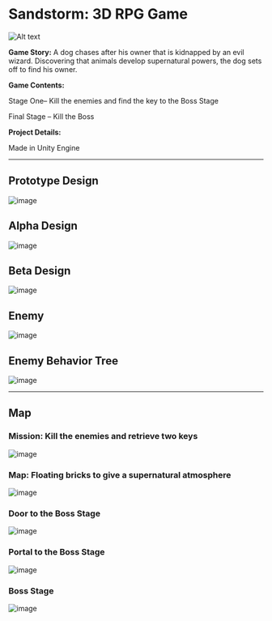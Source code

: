 # Sandstorm: 3D RPG Game

![Alt text](https://s3.us-west-2.amazonaws.com/secure.notion-static.com/b6e41a2e-4a0a-4101-91ed-2e3e4f430bb1/Untitled.png?X-Amz-Algorithm=AWS4-HMAC-SHA256&X-Amz-Content-Sha256=UNSIGNED-PAYLOAD&X-Amz-Credential=AKIAT73L2G45EIPT3X45%2F20220404%2Fus-west-2%2Fs3%2Faws4_request&X-Amz-Date=20220404T060029Z&X-Amz-Expires=86400&X-Amz-Signature=290298a84a3e19cdbc74a6320e2794fb2e2b5c759721f86d8a47d95b182d23b7&X-Amz-SignedHeaders=host&response-content-disposition=filename%20%3D%22Untitled.png%22&x-id=GetObject)

**Game Story:** A dog chases after his owner that is kidnapped by an evil wizard. Discovering that animals develop supernatural powers, the dog sets off to find his owner.  


**Game Contents:** 

Stage One– Kill the enemies and find the key to the Boss Stage

Final Stage – Kill the Boss

**Project Details:**

 Made in Unity Engine

----------

<h2>Prototype Design</h2>

![image](https://user-images.githubusercontent.com/57009810/161484052-5367986c-4241-4c5e-a015-275bf734a32f.png)

<h2>Alpha Design</h2>

![image](https://user-images.githubusercontent.com/57009810/161484333-45a946f8-83d0-41b2-a88e-317e465198bf.png)

<h2>Beta Design</h2>

![image](https://user-images.githubusercontent.com/57009810/161484498-d7b0ec1c-a44f-4858-8a0c-101d8cb31113.png)

<h2>Enemy</h2>

![image](https://s3.us-west-2.amazonaws.com/secure.notion-static.com/4f9ca189-a89b-471f-9761-af29c0d3b67a/Screen_Shot_2021-12-29_at_11.52.54_PM.png?X-Amz-Algorithm=AWS4-HMAC-SHA256&X-Amz-Content-Sha256=UNSIGNED-PAYLOAD&X-Amz-Credential=AKIAT73L2G45EIPT3X45%2F20220404%2Fus-west-2%2Fs3%2Faws4_request&X-Amz-Date=20220404T061820Z&X-Amz-Expires=86400&X-Amz-Signature=9828e6c79f481dfca1bcb0b1c53b668d047bcd4e90f7e244cce291b653da2266&X-Amz-SignedHeaders=host&response-content-disposition=filename%20%3D%22Screen%2520Shot%25202021-12-29%2520at%252011.52.54%2520PM.png%22&x-id=GetObject)

<h2>Enemy Behavior Tree</h2>

![image](https://user-images.githubusercontent.com/57009810/161484567-f04e79ca-ba47-4917-93b9-08c21cae4b32.png)

-----------------

<h2>Map</h2>

<h3>Mission: Kill the enemies and retrieve two keys</h3>

![image](https://user-images.githubusercontent.com/57009810/161485067-4f4ab273-58f1-4286-b0a2-7409329867c7.png)

<h3>Map: Floating bricks to give a supernatural atmosphere</h3>

![image](https://s3.us-west-2.amazonaws.com/secure.notion-static.com/a6fcb4ce-9efd-4127-9a43-60ddee420327/Untitled.png?X-Amz-Algorithm=AWS4-HMAC-SHA256&X-Amz-Content-Sha256=UNSIGNED-PAYLOAD&X-Amz-Credential=AKIAT73L2G45EIPT3X45%2F20220404%2Fus-west-2%2Fs3%2Faws4_request&X-Amz-Date=20220404T062210Z&X-Amz-Expires=86400&X-Amz-Signature=86a352bf35624900bbb705edcfe147bb198112e3f00a4e69377a4da775f3677e&X-Amz-SignedHeaders=host&response-content-disposition=filename%20%3D%22Untitled.png%22&x-id=GetObject)

<h3>Door to the Boss Stage</h3>

![image](https://s3.us-west-2.amazonaws.com/secure.notion-static.com/fed7b063-e575-4129-b5e3-2fe347368471/Untitled.png?X-Amz-Algorithm=AWS4-HMAC-SHA256&X-Amz-Content-Sha256=UNSIGNED-PAYLOAD&X-Amz-Credential=AKIAT73L2G45EIPT3X45%2F20220404%2Fus-west-2%2Fs3%2Faws4_request&X-Amz-Date=20220404T062218Z&X-Amz-Expires=86400&X-Amz-Signature=1e16ee8c0817fd7eff530e40307033c63e8b4fa822368d7149f7c86a0dc57eaa&X-Amz-SignedHeaders=host&response-content-disposition=filename%20%3D%22Untitled.png%22&x-id=GetObject)

<h3>Portal to the Boss Stage</h3>

![image](https://s3.us-west-2.amazonaws.com/secure.notion-static.com/739a675c-5d26-4cf8-92f3-9f72c0c242a6/Untitled.png?X-Amz-Algorithm=AWS4-HMAC-SHA256&X-Amz-Content-Sha256=UNSIGNED-PAYLOAD&X-Amz-Credential=AKIAT73L2G45EIPT3X45%2F20220404%2Fus-west-2%2Fs3%2Faws4_request&X-Amz-Date=20220404T062220Z&X-Amz-Expires=86400&X-Amz-Signature=377e84866f3b486b0bc3c62bb125e06eb5fe218fb4873adbe9f947e8d5ae98bc&X-Amz-SignedHeaders=host&response-content-disposition=filename%20%3D%22Untitled.png%22&x-id=GetObject)

<h3>Boss Stage</h3>

![image](https://s3.us-west-2.amazonaws.com/secure.notion-static.com/1b4d7ab0-5687-48e9-8c37-03d5b0f8eebe/Untitled.png?X-Amz-Algorithm=AWS4-HMAC-SHA256&X-Amz-Content-Sha256=UNSIGNED-PAYLOAD&X-Amz-Credential=AKIAT73L2G45EIPT3X45%2F20220404%2Fus-west-2%2Fs3%2Faws4_request&X-Amz-Date=20220404T062222Z&X-Amz-Expires=86400&X-Amz-Signature=ad0f00df049f83a22f1b885fc8d378e01afd7b23af147012f4f49ed2807cf8ed&X-Amz-SignedHeaders=host&response-content-disposition=filename%20%3D%22Untitled.png%22&x-id=GetObject)

